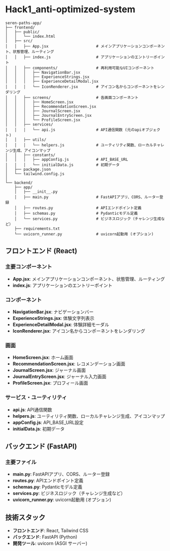 # Hack1_anti-optimized-system

```
seren-paths-app/
├── frontend/
│   ├── public/
│   │   └── index.html
│   ├── src/
│   │   ├── App.jsx                     # メインアプリケーションコンポーネント、状態管理、ルーティング
│   │   ├── index.js                    # アプリケーションのエントリーポイント
│   │   ├── components/                 # 再利用可能なUIコンポーネント
│   │   │   ├── NavigationBar.jsx
│   │   │   ├── ExperienceStrings.jsx
│   │   │   ├── ExperienceDetailModal.jsx
│   │   │   └── IconRenderer.jsx        # アイコン名からコンポーネントをレンダリング
│   │   ├── screens/                    # 各画面コンポーネント
│   │   │   ├── HomeScreen.jsx
│   │   │   ├── RecommendationScreen.jsx
│   │   │   ├── JournalScreen.jsx
│   │   │   ├── JournalEntryScreen.jsx
│   │   │   └── ProfileScreen.jsx
│   │   ├── services/
│   │   │   └── api.js                  # API通信関数 (元のapiオブジェクト)
│   │   ├── utils/
│   │   │   └── helpers.js              # ユーティリティ関数、ローカルチャレンジ生成、アイコンマップ
│   │   ├── constants/
│   │   │   ├── appConfig.js            # API_BASE_URL
│   │   │   └── initialData.js          # 初期データ
│   ├── package.json
│   └── tailwind.config.js
│
└── backend/
    ├── app/
    │   ├── __init__.py
    │   ├── main.py                     # FastAPIアプリ、CORS、ルーター登録
    │   ├── routes.py                   # APIエンドポイント定義
    │   ├── schemas.py                  # Pydanticモデル定義
    │   └── services.py                 # ビジネスロジック（チャレンジ生成など）
    ├── requirements.txt
    └── uvicorn_runner.py               # uvicorn起動用 (オプション)
```

## フロントエンド (React)

### 主要コンポーネント

- **App.jsx**: メインアプリケーションコンポーネント、状態管理、ルーティング
- **index.js**: アプリケーションのエントリーポイント

### コンポーネント

- **NavigationBar.jsx**: ナビゲーションバー
- **ExperienceStrings.jsx**: 体験文字列表示
- **ExperienceDetailModal.jsx**: 体験詳細モーダル
- **IconRenderer.jsx**: アイコン名からコンポーネントをレンダリング

### 画面

- **HomeScreen.jsx**: ホーム画面
- **RecommendationScreen.jsx**: レコメンデーション画面
- **JournalScreen.jsx**: ジャーナル画面
- **JournalEntryScreen.jsx**: ジャーナル入力画面
- **ProfileScreen.jsx**: プロフィール画面

### サービス・ユーティリティ

- **api.js**: API通信関数
- **helpers.js**: ユーティリティ関数、ローカルチャレンジ生成、アイコンマップ
- **appConfig.js**: API_BASE_URL設定
- **initialData.js**: 初期データ

## バックエンド (FastAPI)

### 主要ファイル

- **main.py**: FastAPIアプリ、CORS、ルーター登録
- **routes.py**: APIエンドポイント定義
- **schemas.py**: Pydanticモデル定義
- **services.py**: ビジネスロジック（チャレンジ生成など）
- **uvicorn_runner.py**: uvicorn起動用 (オプション)

## 技術スタック

- **フロントエンド**: React, Tailwind CSS
- **バックエンド**: FastAPI (Python)
- **開発ツール**: uvicorn (ASGI サーバー)